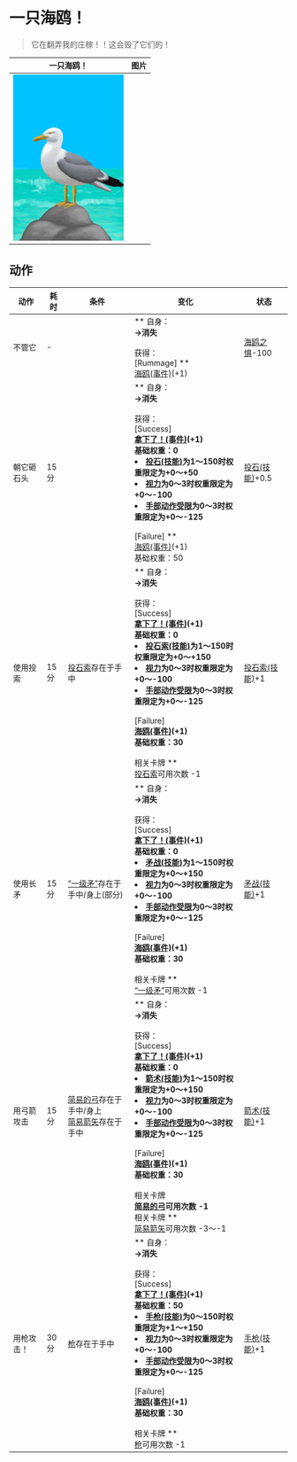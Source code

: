 # 一只海鸥！  
> 它在翻弄我的庄稼！！这会毁了它们的！  
  
  一只海鸥！  |   图片   
 ----  |  ----:   
   |  <img decoding="async" src="Sprite/Seagull.png" href="a.md" style="max-width:300px;max-height:300px;">   
  
## 动作  
动作  |  耗时  |  条件  |  变化  |  状态  
----  |  ----  |  ----  |  ----  |  ----  
不管它<br>  |  -  |    |  ** 自身：**<br>→消失<br><br>** 获得： **<br>** [Rummage]  **<br>  [海鸥(事件)](Event_SeagullRaidCropDestruction.md)(+1)<br>  |  [海鸥之惧](SeagullFear.md)-100  
朝它砸石头<br>  |  15分  |    |  ** 自身：**<br>→消失<br><br>** 获得： **<br>** [Success]  **<br>  [拿下了！(事件)](Event_SeagullFightSuccess.md)(+1)<br>基础权重：0<li>[投石(技能)](Skill_RockThrowing.md)为1～150时权重限定为+0～+50</li><li>[视力](Myopia.md)为0～3时权重限定为+0～-100</li><li>[手部动作受限](ModifierHand.md)为0～3时权重限定为+0～-125</li><br>** [Failure]  **<br>  [海鸥(事件)](Event_SeagullRaidCropDestruction.md)(+1)<br>基础权重：50  |  [投石(技能)](Skill_RockThrowing.md)+0.5  
使用投索<br>  |  15分  |  [投石索](Sling.md)存在于手中  |  ** 自身：**<br>→消失<br><br>** 获得： **<br>** [Success]  **<br>  [拿下了！(事件)](Event_SeagullFightSuccess.md)(+1)<br>基础权重：0<li>[投石索(技能)](Skill_Sling.md)为1～150时权重限定为+0～+150</li><li>[视力](Myopia.md)为0～3时权重限定为+0～-100</li><li>[手部动作受限](ModifierHand.md)为0～3时权重限定为+0～-125</li><br>** [Failure]  **<br>  [海鸥(事件)](Event_SeagullRaidCropDestruction.md)(+1)<br>基础权重：30<br><br>** 相关卡牌 **<br>[投石索](Sling.md)可用次数  -1  |  [投石索(技能)](Skill_Sling.md)+1  
使用长矛<br>  |  15分  |  [“一级矛”](tag_Spear.md)存在于手中/身上(部分)  |  ** 自身：**<br>→消失<br><br>** 获得： **<br>** [Success]  **<br>  [拿下了！(事件)](Event_SeagullFightSuccess.md)(+1)<br>基础权重：0<li>[矛战(技能)](Skill_SpearFighting.md)为1～150时权重限定为+0～+150</li><li>[视力](Myopia.md)为0～3时权重限定为+0～-100</li><li>[手部动作受限](ModifierHand.md)为0～3时权重限定为+0～-125</li><br>** [Failure]  **<br>  [海鸥(事件)](Event_SeagullRaidCropDestruction.md)(+1)<br>基础权重：30<br><br>** 相关卡牌 **<br>[“一级矛”](tag_Spear.md)可用次数  -1  |  [矛战(技能)](Skill_SpearFighting.md)+1  
用弓箭攻击<br>  |  15分  |  [简易的弓](BowRustic.md)存在于手中/身上<br>[简易箭矢](ArrowSimple.md)存在于手中  |  ** 自身：**<br>→消失<br><br>** 获得： **<br>** [Success]  **<br>  [拿下了！(事件)](Event_SeagullFightSuccess.md)(+1)<br>基础权重：0<li>[箭术(技能)](Skill_Archery.md)为1～150时权重限定为+0～+150</li><li>[视力](Myopia.md)为0～3时权重限定为+0～-100</li><li>[手部动作受限](ModifierHand.md)为0～3时权重限定为+0～-125</li><br>** [Failure]  **<br>  [海鸥(事件)](Event_SeagullRaidCropDestruction.md)(+1)<br>基础权重：30<br><br>** 相关卡牌 **<br>[简易的弓](BowRustic.md)可用次数  -1<br>** 相关卡牌 **<br>[简易箭矢](ArrowSimple.md)可用次数  -3～-1  |  [箭术(技能)](Skill_Archery.md)+1  
用枪攻击！<br>  |  30分  |  [枪](Gun.md)存在于手中  |  ** 自身：**<br>→消失<br><br>** 获得： **<br>** [Success]  **<br>  [拿下了！(事件)](Event_SeagullFightSuccess.md)(+1)<br>基础权重：50<li>[手枪(技能)](Skill_Handguns.md)为0～150时权重限定为+1～+150</li><li>[视力](Myopia.md)为0～3时权重限定为+0～-100</li><li>[手部动作受限](ModifierHand.md)为0～3时权重限定为+0～-125</li><br>** [Failure]  **<br>  [海鸥(事件)](Event_SeagullRaidCropDestruction.md)(+1)<br>基础权重：30<br><br>** 相关卡牌 **<br>[枪](Gun.md)可用次数  -1  |  [手枪(技能)](Skill_Handguns.md)+1  


<script>document.title="一只海鸥！ - 卡牌生存百科 Card Survival Wiki";</script>